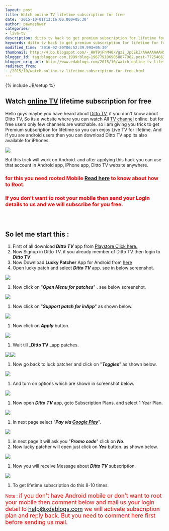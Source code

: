 ```yaml
---
layout: post
title: Watch online TV lifetime subscription for free
date: '2015-10-01T13:16:00.000+05:30'
author: pawneshwer
categories:
- live-tv
description: ditto tv hack to get premium subscription for lifetime for free, watch online tv on android,tablet,desktop, watch all tv channel live for free premium pack
keywords: ditto tv hack to get premium subscription for lifetime for free, watch online tv on android,tablet,desktop, watch all tv channel live for free premium pack
modified_time: '2016-02-20T06:52:39.993+05:30'
thumbnail: http://4.bp.blogspot.com/-_HWT9jFhM40/Vgzi_JpCEkI/AAAAAAAAH58/maHGybK2iAQ/s72-c/watch-online-tv-lifetime-subscription-for-free-logo.png
blogger_id: tag:blogger.com,1999:blog-1967791069058877982.post-7725466347872046554
blogger_orig_url: http://www.edablogs.com/2015/10/watch-online-tv-lifetime-subscription-for-free.html
redirect_from:
- /2015/10/watch-online-tv-lifetime-subscription-for-free.html
---
```


{% include JB/setup %}

## Watch [online TV](http://en.wikipedia.org/wiki/Internet_television "Internet television") lifetime subscription for free

Hello guys maybe you have heard about [Ditto TV](http://www.dittotv.com/), if you don't know about Ditto TV, So its a website where you can watch All [TV channel](http://en.wikipedia.org/wiki/Television_channel "Television channel") online. but for free users only few channels are watchable. so i am giving you trick to get Premium subscription for lifetime so you can enjoy Live TV for lifetime. And if you are android users then you can download Ditto TV app its also available for iPhones.

[![](http://4.bp.blogspot.com/-_HWT9jFhM40/Vgzi_JpCEkI/AAAAAAAAH58/maHGybK2iAQ/s1600/watch-online-tv-lifetime-subscription-for-free-logo.png)](http://4.bp.blogspot.com/-_HWT9jFhM40/Vgzi_JpCEkI/AAAAAAAAH58/maHGybK2iAQ/s1600/watch-online-tv-lifetime-subscription-for-free-logo.png)

But this trick will work on Android. and after applying this hack you can use that account in Android app, iPhone app, Ditto TV website anywhere.

### <span style="color: red;">for this you need rooted Mobile</span> [Read here](http://www.xdablogs.com/2015/02/what-is-root-advantages-and.html) <span style="color: red;">to know about how to Root.</span>

### <span style="color: red;">If you don't want to root your mobile then send your Login details to us and we will subscribe for you free.</span>

### <span style="color: red;"> </span>

## So let me start this :

1.  First of all download _**Ditto TV**_ app from [Playstore Click here.](https://play.google.com/store/apps/details?id=air.com.dittotv.AndroidZEECommercial)
2.  Now Signup in Ditto TV, if you already member of Ditto TV then login to _**Ditto TV**_.
3.  Now Download **Lucky Patcher** App for Android from [here](https://userscloud.com/luxt7stimmwo)
4.  Open lucky patch and select _**Ditto TV**_ app. see in below screenshot.

[![](http://3.bp.blogspot.com/-ojzW7JTEojU/Vgzi4aSURFI/AAAAAAAAH44/WMnrtoWbKeY/s320/watch-online-tv-lifetime-subscription-for-free-1.png)](http://3.bp.blogspot.com/-ojzW7JTEojU/Vgzi4aSURFI/AAAAAAAAH44/WMnrtoWbKeY/s1600/watch-online-tv-lifetime-subscription-for-free-1.png)

1.  Now click on "_**Open Menu for patches**_" . see below screenshot.

[![](http://4.bp.blogspot.com/-KWGDNc1FvMU/Vgzi5bksb2I/AAAAAAAAH6I/m-9V4tKdPbY/s320/watch-online-tv-lifetime-subscription-for-free-2.png)](http://4.bp.blogspot.com/-KWGDNc1FvMU/Vgzi5bksb2I/AAAAAAAAH6I/m-9V4tKdPbY/s1600/watch-online-tv-lifetime-subscription-for-free-2.png)

1.  Now click on "_**Support patch for inApp**_" as shown below.

[![](http://2.bp.blogspot.com/-sJuHlKu37n8/Vgzi50h1GJI/AAAAAAAAH5M/RPjNS6m52C0/s320/watch-online-tv-lifetime-subscription-for-free-3.png)](http://2.bp.blogspot.com/-sJuHlKu37n8/Vgzi50h1GJI/AAAAAAAAH5M/RPjNS6m52C0/s1600/watch-online-tv-lifetime-subscription-for-free-3.png)

1.  Now click on _**Apply**_ button.

[![](http://3.bp.blogspot.com/-eXYDHfTQMnk/Vgzi7Id5WLI/AAAAAAAAH5Y/BPD1UCk1RtE/s320/watch-online-tv-lifetime-subscription-for-free-4.png)](http://3.bp.blogspot.com/-eXYDHfTQMnk/Vgzi7Id5WLI/AAAAAAAAH5Y/BPD1UCk1RtE/s1600/watch-online-tv-lifetime-subscription-for-free-4.png)

1.  Wait till _**Ditto TV** _app patches.

[![](http://2.bp.blogspot.com/-TJt3OvC5fXA/Vgzi7vU8BmI/AAAAAAAAH5g/bXrxu_ZMj7w/s320/watch-online-tv-lifetime-subscription-for-free-5.png)](http://2.bp.blogspot.com/-TJt3OvC5fXA/Vgzi7vU8BmI/AAAAAAAAH5g/bXrxu_ZMj7w/s1600/watch-online-tv-lifetime-subscription-for-free-5.png)[![](http://3.bp.blogspot.com/-sUD66Noy33c/Vgzi8KV2vAI/AAAAAAAAH5k/qZUn8D_KGFs/s320/watch-online-tv-lifetime-subscription-for-free-6.png)](http://3.bp.blogspot.com/-sUD66Noy33c/Vgzi8KV2vAI/AAAAAAAAH5k/qZUn8D_KGFs/s1600/watch-online-tv-lifetime-subscription-for-free-6.png)

1.  Now go back to luck patcher and click on "_**Toggles**_" as shown below.

[![](http://4.bp.blogspot.com/-B7aJvfRSOAU/Vgzi8wD66ZI/AAAAAAAAH5s/uV72gJcySx4/s320/watch-online-tv-lifetime-subscription-for-free-7.png)](http://4.bp.blogspot.com/-B7aJvfRSOAU/Vgzi8wD66ZI/AAAAAAAAH5s/uV72gJcySx4/s1600/watch-online-tv-lifetime-subscription-for-free-7.png)

1.  And turn on options which are shown in screenshot below.

[![](http://3.bp.blogspot.com/-nMxrr050KC8/Vgzi-CMEZcI/AAAAAAAAH54/gCvOuXJUX-k/s320/watch-online-tv-lifetime-subscription-for-free-8.png)](http://3.bp.blogspot.com/-nMxrr050KC8/Vgzi-CMEZcI/AAAAAAAAH54/gCvOuXJUX-k/s1600/watch-online-tv-lifetime-subscription-for-free-8.png)

1.  Now open _**Ditto TV**_ app, goto Subscription Plans. and select 1 Year Plan.

[![](http://1.bp.blogspot.com/-N-T24WVjGgI/Vgzi-m5DROI/AAAAAAAAH6A/ZACaDvoozg8/s320/watch-online-tv-lifetime-subscription-for-free-9.png)](http://1.bp.blogspot.com/-N-T24WVjGgI/Vgzi-m5DROI/AAAAAAAAH6A/ZACaDvoozg8/s1600/watch-online-tv-lifetime-subscription-for-free-9.png)

1.  In next page select "_**Pay via [Google Play](http://en.wikipedia.org/wiki/Google_Play "Google Play")**_".

[![](http://2.bp.blogspot.com/-xFbjYuXAkl4/Vgzi3b2eaTI/AAAAAAAAH4s/GsAJEuuP1yA/s320/watch-online-tv-lifetime-subscription-for-free-10.png)](http://2.bp.blogspot.com/-xFbjYuXAkl4/Vgzi3b2eaTI/AAAAAAAAH4s/GsAJEuuP1yA/s1600/watch-online-tv-lifetime-subscription-for-free-10.png)

1.  in next page it will ask you "_**Promo code**_" click on _**No**_.
2.  Now lucky patcher will open just click on **_Yes_** button. as shown below.

[![](http://2.bp.blogspot.com/-Z2Ia0EySTgA/Vgzi3iFlUzI/AAAAAAAAH4w/c2W-oxKhQlk/s320/watch-online-tv-lifetime-subscription-for-free-11.png)](http://2.bp.blogspot.com/-Z2Ia0EySTgA/Vgzi3iFlUzI/AAAAAAAAH4w/c2W-oxKhQlk/s1600/watch-online-tv-lifetime-subscription-for-free-11.png)

1.  Now you will receive Message about _**Ditto TV**_ subscription.

[![](http://1.bp.blogspot.com/-0BF_xFC_Vbg/Vgzi42JgI-I/AAAAAAAAH5A/ZoPVwuiD1oc/s320/watch-online-tv-lifetime-subscription-for-free-12.png)](http://1.bp.blogspot.com/-0BF_xFC_Vbg/Vgzi42JgI-I/AAAAAAAAH5A/ZoPVwuiD1oc/s1600/watch-online-tv-lifetime-subscription-for-free-12.png)

1.  To get lifetime subscription do this 8-10 times.

<span style="color: red;">Note : <span style="font-size: large;">if you don't have Android mobile or don't want to root your mobile then comment below and mail us your login detail to help@xdablogs.com we will activate subscription plan and reply back. But you need to comment here first before sending us mail.</span></span>

#### <span style="color: red;"> </span>